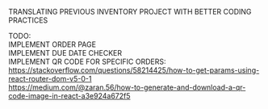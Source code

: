 TRANSLATING PREVIOUS INVENTORY PROJECT WITH BETTER CODING PRACTICES <br/>

TODO: <br/>
IMPLEMENT ORDER PAGE <br/>
IMPLEMENT DUE DATE CHECKER <br/>
IMPLEMENT QR CODE FOR SPECIFIC ORDERS: <br/>
https://stackoverflow.com/questions/58214425/how-to-get-params-using-react-router-dom-v5-0-1 <br/>
https://medium.com/@zaran.56/how-to-generate-and-download-a-qr-code-image-in-react-a3e924a672f5 <br/>
